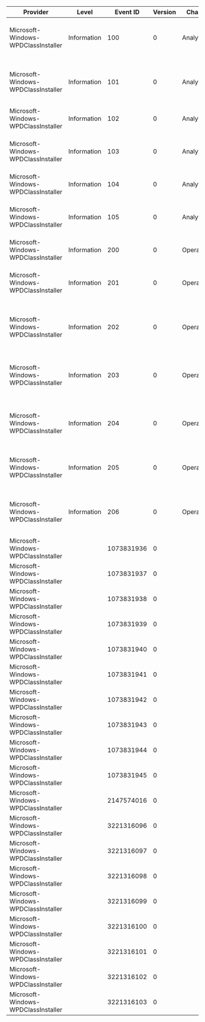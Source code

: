 Provider                             |  Level        |  Event ID    |  Version  |  Channel      |  Task                       |  Opcode  |  Keyword  |  Message
-------------------------------------|---------------|--------------|-----------|---------------|-----------------------------|----------|-----------|--------------------------------------------------------------------------------------------------------------------------------
Microsoft-Windows-WPDClassInstaller  |  Information  |  100         |  0        |  Analytic     |  Driver Performance         |  Start   |           |  WPD device installation function ({InstallFunctionCode}; {InstallFunctionName}) begin.
Microsoft-Windows-WPDClassInstaller  |  Information  |  101         |  0        |  Analytic     |  Driver Performance         |  Stop    |           |  WPD device installation function ({InstallFunctionCode}; {InstallFunctionName}) end with this return code ({ReturnCode}).
Microsoft-Windows-WPDClassInstaller  |  Information  |  102         |  0        |  Analytic     |  Driver Performance         |  Start   |           |  WPD device metadata retrieval for device {DevicePath} begin
Microsoft-Windows-WPDClassInstaller  |  Information  |  103         |  0        |  Analytic     |  Driver Performance         |  Stop    |           |  WPD device metadata retrieval for device {DevicePath} end with this return code ({ReturnCode}).
Microsoft-Windows-WPDClassInstaller  |  Information  |  104         |  0        |  Analytic     |  Driver Performance         |  Start   |           |  WPD device metadata retrieval for device {DevicePath} begin
Microsoft-Windows-WPDClassInstaller  |  Information  |  105         |  0        |  Analytic     |  Driver Performance         |  Stop    |           |  WPD device metadata retrieval for device {DevicePath} end with this return code ({ReturnCode}).
Microsoft-Windows-WPDClassInstaller  |  Information  |  200         |  0        |  Operational  |  Driver Performance         |          |           |
Microsoft-Windows-WPDClassInstaller  |  Information  |  201         |  0        |  Operational  |  Device Metadata Retrieval  |          |           |  {DevicePath}: Transfer of metadata ({MetadataLocaleName}; {MetadataContentId}) succeeded.
Microsoft-Windows-WPDClassInstaller  |  Information  |  202         |  0        |  Operational  |  Device Metadata Retrieval  |          |           |  {DevicePath}: Transfer of metadata ({MetadataLocaleName}; {MetadataContentId}) skipped. Error code {ReturnCode}.
Microsoft-Windows-WPDClassInstaller  |  Information  |  203         |  0        |  Operational  |  Device Metadata Retrieval  |          |           |  {DevicePath}: Transfer of metadata ({MetadataLocaleName}; {MetadataContentId}) failed. Error code {ReturnCode}.
Microsoft-Windows-WPDClassInstaller  |  Information  |  204         |  0        |  Operational  |  Device Metadata Retrieval  |          |           |  {DevicePath}: Transfer of metadata failed as the Device Metadata Service could not be accessed. Error code {ReturnCode}.
Microsoft-Windows-WPDClassInstaller  |  Information  |  205         |  0        |  Operational  |  Device Metadata Retrieval  |          |           |  {DevicePath}: Successfully opened the Device Metadata Service to retrieve metadata: {ServicePath}.
Microsoft-Windows-WPDClassInstaller  |  Information  |  206         |  0        |  Operational  |  Device Metadata Retrieval  |          |           |  Transfer of metadata ({MetadataLocaleName}; {MetadataContentId}) is skipped because the metadata already exists on the system.
Microsoft-Windows-WPDClassInstaller  |               |  1073831936  |  0        |               |                             |          |           |
Microsoft-Windows-WPDClassInstaller  |               |  1073831937  |  0        |               |                             |          |           |
Microsoft-Windows-WPDClassInstaller  |               |  1073831938  |  0        |               |                             |          |           |
Microsoft-Windows-WPDClassInstaller  |               |  1073831939  |  0        |               |                             |          |           |
Microsoft-Windows-WPDClassInstaller  |               |  1073831940  |  0        |               |                             |          |           |
Microsoft-Windows-WPDClassInstaller  |               |  1073831941  |  0        |               |                             |          |           |
Microsoft-Windows-WPDClassInstaller  |               |  1073831942  |  0        |               |                             |          |           |
Microsoft-Windows-WPDClassInstaller  |               |  1073831943  |  0        |               |                             |          |           |
Microsoft-Windows-WPDClassInstaller  |               |  1073831944  |  0        |               |                             |          |           |
Microsoft-Windows-WPDClassInstaller  |               |  1073831945  |  0        |               |                             |          |           |
Microsoft-Windows-WPDClassInstaller  |               |  2147574016  |  0        |               |                             |          |           |
Microsoft-Windows-WPDClassInstaller  |               |  3221316096  |  0        |               |                             |          |           |
Microsoft-Windows-WPDClassInstaller  |               |  3221316097  |  0        |               |                             |          |           |
Microsoft-Windows-WPDClassInstaller  |               |  3221316098  |  0        |               |                             |          |           |
Microsoft-Windows-WPDClassInstaller  |               |  3221316099  |  0        |               |                             |          |           |
Microsoft-Windows-WPDClassInstaller  |               |  3221316100  |  0        |               |                             |          |           |
Microsoft-Windows-WPDClassInstaller  |               |  3221316101  |  0        |               |                             |          |           |
Microsoft-Windows-WPDClassInstaller  |               |  3221316102  |  0        |               |                             |          |           |
Microsoft-Windows-WPDClassInstaller  |               |  3221316103  |  0        |               |                             |          |           |
